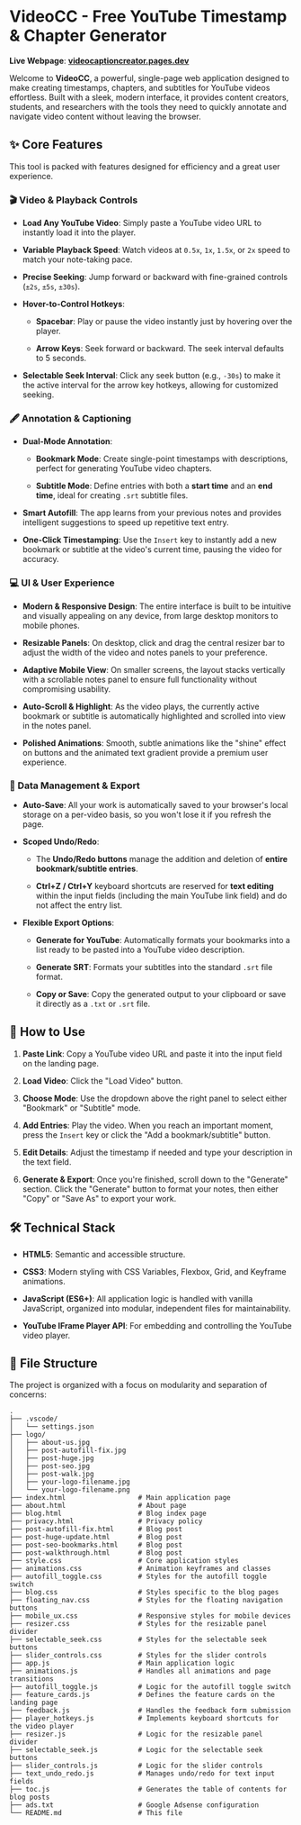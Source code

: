 # VideoCC - Free YouTube Timestamp & Chapter Generator

**Live Webpage**: **[videocaptioncreator.pages.dev](https://videocaptioncreator.pages.dev/)**

Welcome to **VideoCC**, a powerful, single-page web application designed to make creating timestamps, chapters, and subtitles for YouTube videos effortless. Built with a sleek, modern interface, it provides content creators, students, and researchers with the tools they need to quickly annotate and navigate video content without leaving the browser.

## ✨ Core Features

This tool is packed with features designed for efficiency and a great user experience.

### 🎬 Video & Playback Controls

-   **Load Any YouTube Video**: Simply paste a YouTube video URL to instantly load it into the player.
    
-   **Variable Playback Speed**: Watch videos at `0.5x`, `1x`, `1.5x`, or `2x` speed to match your note-taking pace.
    
-   **Precise Seeking**: Jump forward or backward with fine-grained controls (`±2s`, `±5s`, `±30s`).
    
-   **Hover-to-Control Hotkeys**:
    
    -   **Spacebar**: Play or pause the video instantly just by hovering over the player.
        
    -   **Arrow Keys**: Seek forward or backward. The seek interval defaults to 5 seconds.
        
-   **Selectable Seek Interval**: Click any seek button (e.g., `-30s`) to make it the active interval for the arrow key hotkeys, allowing for customized seeking.
    

### 🖋️ Annotation & Captioning

-   **Dual-Mode Annotation**:
    
    -   **Bookmark Mode**: Create single-point timestamps with descriptions, perfect for generating YouTube video chapters.
        
    -   **Subtitle Mode**: Define entries with both a **start time** and an **end time**, ideal for creating `.srt` subtitle files.
        
-   **Smart Autofill**: The app learns from your previous notes and provides intelligent suggestions to speed up repetitive text entry.
    
-   **One-Click Timestamping**: Use the `Insert` key to instantly add a new bookmark or subtitle at the video's current time, pausing the video for accuracy.
    

### 💻 UI & User Experience

-   **Modern & Responsive Design**: The entire interface is built to be intuitive and visually appealing on any device, from large desktop monitors to mobile phones.
    
-   **Resizable Panels**: On desktop, click and drag the central resizer bar to adjust the width of the video and notes panels to your preference.
    
-   **Adaptive Mobile View**: On smaller screens, the layout stacks vertically with a scrollable notes panel to ensure full functionality without compromising usability.
    
-   **Auto-Scroll & Highlight**: As the video plays, the currently active bookmark or subtitle is automatically highlighted and scrolled into view in the notes panel.
    
-   **Polished Animations**: Smooth, subtle animations like the "shine" effect on buttons and the animated text gradient provide a premium user experience.
    

### 💾 Data Management & Export

-   **Auto-Save**: All your work is automatically saved to your browser's local storage on a per-video basis, so you won't lose it if you refresh the page.
    
-   **Scoped Undo/Redo**:
    
    -   The **Undo/Redo buttons** manage the addition and deletion of **entire bookmark/subtitle entries**.
        
    -   **Ctrl+Z / Ctrl+Y** keyboard shortcuts are reserved for **text editing** within the input fields (including the main YouTube link field) and do not affect the entry list.
        
-   **Flexible Export Options**:
    
    -   **Generate for YouTube**: Automatically formats your bookmarks into a list ready to be pasted into a YouTube video description.
        
    -   **Generate SRT**: Formats your subtitles into the standard `.srt` file format.
        
    -   **Copy or Save**: Copy the generated output to your clipboard or save it directly as a `.txt` or `.srt` file.
        

## 🚀 How to Use

1.  **Paste Link**: Copy a YouTube video URL and paste it into the input field on the landing page.
    
2.  **Load Video**: Click the "Load Video" button.
    
3.  **Choose Mode**: Use the dropdown above the right panel to select either "Bookmark" or "Subtitle" mode.
    
4.  **Add Entries**: Play the video. When you reach an important moment, press the `Insert` key or click the "Add a bookmark/subtitle" button.
    
5.  **Edit Details**: Adjust the timestamp if needed and type your description in the text field.
    
6.  **Generate & Export**: Once you're finished, scroll down to the "Generate" section. Click the "Generate" button to format your notes, then either "Copy" or "Save As" to export your work.
    

## 🛠️ Technical Stack

-   **HTML5**: Semantic and accessible structure.
    
-   **CSS3**: Modern styling with CSS Variables, Flexbox, Grid, and Keyframe animations.
    
-   **JavaScript (ES6+)**: All application logic is handled with vanilla JavaScript, organized into modular, independent files for maintainability.
    
-   **YouTube IFrame Player API**: For embedding and controlling the YouTube video player.
    

## 📂 File Structure

The project is organized with a focus on modularity and separation of concerns:

```
.
├── .vscode/
│   └── settings.json
├── logo/
│   ├── about-us.jpg
│   ├── post-autofill-fix.jpg
│   ├── post-huge.jpg
│   ├── post-seo.jpg
│   ├── post-walk.jpg
│   ├── your-logo-filename.jpg
│   └── your-logo-filename.png
├── index.html                  # Main application page
├── about.html                  # About page
├── blog.html                   # Blog index page
├── privacy.html                # Privacy policy
├── post-autofill-fix.html      # Blog post
├── post-huge-update.html       # Blog post
├── post-seo-bookmarks.html     # Blog post
├── post-walkthrough.html       # Blog post
├── style.css                   # Core application styles
├── animations.css              # Animation keyframes and classes
├── autofill_toggle.css         # Styles for the autofill toggle switch
├── blog.css                    # Styles specific to the blog pages
├── floating_nav.css            # Styles for the floating navigation buttons
├── mobile_ux.css               # Responsive styles for mobile devices
├── resizer.css                 # Styles for the resizable panel divider
├── selectable_seek.css         # Styles for the selectable seek buttons
├── slider_controls.css         # Styles for the slider controls
├── app.js                      # Main application logic
├── animations.js               # Handles all animations and page transitions
├── autofill_toggle.js          # Logic for the autofill toggle switch
├── feature_cards.js            # Defines the feature cards on the landing page
├── feedback.js                 # Handles the feedback form submission
├── player_hotkeys.js           # Implements keyboard shortcuts for the video player
├── resizer.js                  # Logic for the resizable panel divider
├── selectable_seek.js          # Logic for the selectable seek buttons
├── slider_controls.js          # Logic for the slider controls
├── text_undo_redo.js           # Manages undo/redo for text input fields
├── toc.js                      # Generates the table of contents for blog posts
├── ads.txt                     # Google Adsense configuration
└── README.md                   # This file

```
